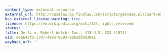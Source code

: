 ```yaml
---
content_type: external-resource
external_url: http://caselaw.lp.findlaw.com/scripts/getcase.pl?court=US&vol=418&invol=323
has_external_license_warning: true
license: https://en.wikipedia.org/wiki/All_rights_reserved
status: ''
title: Gertz v. Robert Welch, Inc., 418 U.S. 323 (1974)
uid: eea642f3-33d7-4985-9693-08b2db0d30e1
wayback_url: ''
---
```

